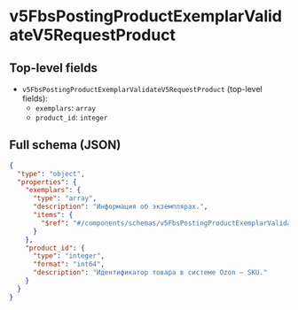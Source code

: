 # v5FbsPostingProductExemplarValidateV5RequestProduct

## Top-level fields
- `v5FbsPostingProductExemplarValidateV5RequestProduct` (top-level fields):
  - `exemplars`: `array`
  - `product_id`: `integer`

## Full schema (JSON)
```json
{
  "type": "object",
  "properties": {
    "exemplars": {
      "type": "array",
      "description": "Информация об экземплярах.",
      "items": {
        "$ref": "#/components/schemas/v5FbsPostingProductExemplarValidateV5RequestProductExemplar"
      }
    },
    "product_id": {
      "type": "integer",
      "format": "int64",
      "description": "Идентификатор товара в системе Ozon — SKU."
    }
  }
}
```
